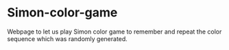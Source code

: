 # Simon-color-game
Webpage to let us play Simon color game to remember and repeat the color sequence which was randomly generated.

